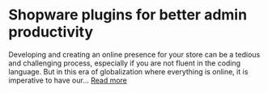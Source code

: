 # Shopware plugins for better admin productivity
Developing and creating an online presence for your store can be a tedious and challenging process, especially if you are not fluent in the coding language. But in this era of globalization where everything is online, it is imperative to have our...
[Read more](https://www.2hatslogic.com/blog/shopware-plugins-for-better-admin-productivity/)

